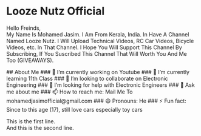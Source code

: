 # Looze Nutz Official
<p>Hello Freinds,<br>
  My Name Is Mohamed Jasim. I Am From Kerala, India. In Have A Channel Named Looze Nutz. I Will Upload Technical Videos, RC Car Videos, Bicycle Videos, etc. In That Channel. I Hope You Will Support This Channel By Subscribing, If You Suscribed This Channel That Will Worth You And Me Too (GIVEAWAYS).</p>
## About Me
### 🔭 I’m currently working on Youtube
### 🌱 I’m currently learning 11th Class
### 👯 I’m looking to collaborate on Electronic Engineering
### 🤔 I’m looking for help with Electronic Engineers
### 💬 Ask me about me
### 📫 How to reach me: Mail Me To mohamedjasimofficial@gmail.com
### 😄 Pronouns: He
### ⚡ Fun fact: Since to this age (17), still love cars especially toy cars
<p>This is the first line.<br>
And this is the second line.</p>
